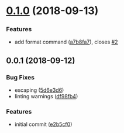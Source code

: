 <a name="0.1.0"></a>
# [0.1.0](https://github.com/ipfs-shipyard/js-cid-tool/compare/v0.0.1...v0.1.0) (2018-09-13)


### Features

* add format command ([a7b8fa7](https://github.com/ipfs-shipyard/js-cid-tool/commit/a7b8fa7)), closes [#2](https://github.com/ipfs-shipyard/js-cid-tool/issues/2)



<a name="0.0.1"></a>
## 0.0.1 (2018-09-12)


### Bug Fixes

* escaping ([5d6e3d6](https://github.com/ipfs-shipyard/cid-tool/commit/5d6e3d6))
* linting warnings ([df98fb4](https://github.com/ipfs-shipyard/cid-tool/commit/df98fb4))


### Features

* initial commit ([e2b5cf0](https://github.com/ipfs-shipyard/cid-tool/commit/e2b5cf0))



